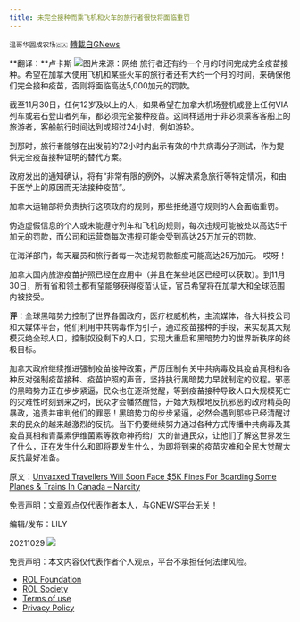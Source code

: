 ```yaml
---
title: 未完全接种而乘飞机和火车的旅行者很快将面临重罚
---
```

`温哥华圆成农场🇨🇦` [轉載自GNews](https://gnews.org/zh-hans/1626786/)

**翻译：**卢卡斯
![](https://assets.gnews.org/wp-content/uploads/2021/10/图片1357.png)图片来源：网络
旅行者还有约一个月的时间完成完全疫苗接种。希望在加拿大使用飞机和某些火车的旅行者还有大约一个月的时间，来确保他们完全接种疫苗，否则将面临高达5,000加元的罚款。

截至11月30日，任何12岁及以上的人，如果希望在加拿大机场登机或登上任何VIA列车或岩石登山者列车，都必须完全接种疫苗。这同样适用于非必须乘客客船上的旅游者，客船航行时间达到或超过24小时，例如游轮。

到那时，旅行者能够在出发前的72小时内出示有效的中共病毒分子测试，作为提供完全疫苗接种证明的替代方案。

政府发出的通知确认，将有“非常有限的例外，以解决紧急旅行等特定情况，和由于医学上的原因而无法接种疫苗”。

加拿大运输部将负责执行这项政府的规则，那些拒绝遵守规则的人会面临重罚。

伪造虚假信息的个人或未能遵守列车和飞机的规则，每次违规可能被处以高达5千加元的罚款，而公司和运营商每次违规可能会受到高达25万加元的罚款。

在海洋部门，每天雇员和旅行者每一次违规罚款额度可能高达25万加元。 哎呀！

加拿大国内旅游疫苗护照已经在应用中（并且在某些地区已经可以获取）。到11月30日，所有省和领土都有望能够获得疫苗认证，官员希望将在加拿大和全球范围内被接受。

**评**：全球黑暗势力控制了世界各国政府，医疗权威机构，主流媒体，各大科技公司和大媒体平台，他们利用中共病毒作为引子，通过疫苗接种的手段，来实现其大规模灭绝全球人口，控制奴役剩下的人口，实现大重启和黑暗势力的世界新秩序的终极目标。

加拿大政府继续推进强制疫苗接种政策，严厉压制有关中共病毒及其疫苗真相和各种反对强制疫苗接种、疫苗护照的声音，坚持执行黑暗势力早就制定的议程。邪恶的黑暗势力正在步步紧逼，民众也在逐渐觉醒，等到疫苗接种导致人口大规模死亡的灾难性时刻到来之时，民众才会幡然醒悟，开始大规模地反抗邪恶的政府精英的暴政，追责并审判他们的罪恶！黑暗势力的步步紧逼，必然会遇到那些已经清醒过来的民众的越来越激烈的反抗。当下仍要继续努力通过各种方式传播中共病毒及其疫苗真相和青藁素伊维菌素等救命神药给广大的普通民众，让他们了解这世界发生了什么，正在发生什么和即将要发生什么，为即将到来的疫苗灾难和全民大觉醒大反抗最好准备。

原文：[Unvaxxed Travellers Will Soon Face $5K Fines For Boarding Some Planes & Trains In Canada – Narcity](https://www.narcity.com/unvaxxed-travellers-will-soon-face-5k-fines-for-boarding-some-planes-trains-in-canada)

免责声明：文章观点仅代表作者本人，与GNEWS平台无关！

编辑/发布：LILY

20211029
![](https://assets.gnews.org/wp-content/uploads/2021/08/WhatsApp-Image-2021-03-19-at-8.52.30-PM.jpeg)




 

免责声明：本文内容仅代表作者个人观点，平台不承担任何法律风险。

- [ROL Foundation](https://rolfoundation.org/)
- [ROL Society](https://rolsociety.org/)
- [Terms of use](https://gnews.org/terms-of-use-3/)
- [Privacy Policy](https://gnews.org/privacy-policy/)
